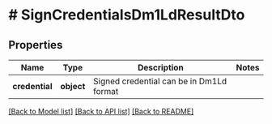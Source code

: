 # # SignCredentialsDm1LdResultDto

## Properties

Name | Type | Description | Notes
------------ | ------------- | ------------- | -------------
**credential** | **object** | Signed credential can be in Dm1Ld format |

[[Back to Model list]](../../README.md#models) [[Back to API list]](../../README.md#endpoints) [[Back to README]](../../README.md)
